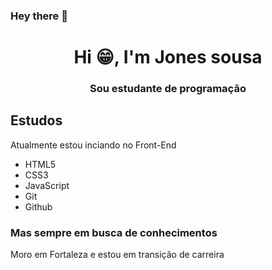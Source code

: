 ### Hey there 👋

<h1 align="center">Hi 😁, I'm Jones sousa</h1>
<h3 align="center">Sou estudante de programação</h3>

<h2>Estudos</h2>
<p>Atualmente estou inciando no Front-End</p>
<ul>
     <li> HTML5 </li>
     <li> CSS3 </li>
     <li> JavaScript </li>
     <li> Git </li>
     <li> Github </li>
</ul>
<h3>Mas sempre em busca de conhecimentos</h3>
<p> Moro em Fortaleza e estou em transição de carreira</p>

